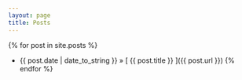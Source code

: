 ```yaml
---
layout: page
title: Posts
---
```



{% for post in site.posts %}
  * {{ post.date | date_to_string }} &raquo; [ {{ post.title }} ]({{ post.url }})
{% endfor %}